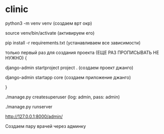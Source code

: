 # clinic
python3 -m venv venv (создаем врт окр)

source venv/bin/activate (активируем его)

pip install -r requirements.txt (устанавливаем все зависимости)

только первый раз для создания проекта (ЕЩЕ РАЗ ПРОПИСЫВАТЬ НЕ НУЖНО) {

django-admin startproject project . (создаем проект джанго)

django-admin startapp core (создаем приложение джанго)

}

./manage.py createsuperuser (log: admin, pass: admin)  

./manage.py runserver

http://127.0.0.1:8000/admin/

Создаем пару врачей через админку

